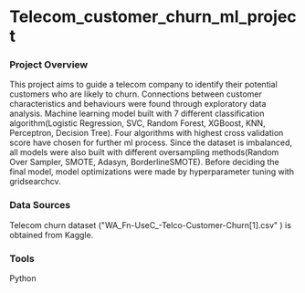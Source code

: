 # Telecom_customer_churn_ml_project
### Project Overview
This  project aims to guide a telecom company to identify their potential customers who are likely to churn. Connections between customer characteristics and behaviours were found through exploratory data analysis. Machine learning model built with 7 different classification algorithm(Logistic Regression, SVC, Random Forest, XGBoost, KNN, Perceptron, Decision Tree). Four algorithms with highest cross validation score have chosen for further ml process. Since the dataset is imbalanced, all models were also built with different oversampling methods(Random Over Sampler, SMOTE, Adasyn, BorderlineSMOTE). Before deciding the final model, model optimizations were made by hyperparameter tuning with gridsearchcv.
### Data Sources
Telecom churn dataset ("WA_Fn-UseC_-Telco-Customer-Churn[1].csv" ) is obtained from Kaggle. 
### Tools
Python
